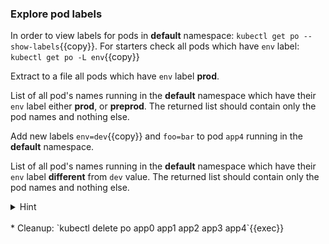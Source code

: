 
### Explore pod labels

In order to view labels for pods in **default** namespace: `kubectl get po --show-labels`{{copy}}. For starters check all pods which have `env` label: `kubectl get po -L env`{{copy}}

Extract to a file all pods which have `env` label **prod**.

List of all pod's names running in the **default** namespace which have their `env` label either **prod**, or **preprod**. The returned list should contain only the pod names and nothing else.

Add new labels `env=dev`{{copy}} and `foo=bar` to pod `app4` running in the **default** namespace. 

List of all pod's names running in the **default** namespace which have their `env` label **different** from `dev` value. The returned list should contain only the pod names and nothing else.


<details>
<summary>Hint</summary>
Select all pods with <code>prod</code> label value: <code>kubectl get pods -l env=prod</code> (equality based)
<br>
Select pods with label values <code>prod,nonprod</code>: <code>kubectl get po -l "env in (prod,preprod)" -oname</code> (set based)
<br>
Add new label <code>kubectl label po app4 env=dev</code> and overwrite label <code>kubectl label po app4 foo-bar --overwrite</code> 
<br>
Select pods with label values diffrent from <code>prod,nonprod</code>: and fix <code>kubectl get pods -l 'env notin (dev)'</code>
</details>

<br>
* Cleanup: `kubectl delete po app0 app1 app2 app3 app4`{{exec}}
